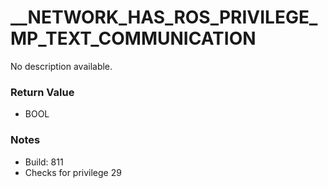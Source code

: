 # __NETWORK_HAS_ROS_PRIVILEGE_MP_TEXT_COMMUNICATION

No description available.

### Return Value
* BOOL

### Notes
* Build: 811
* Checks for privilege 29

